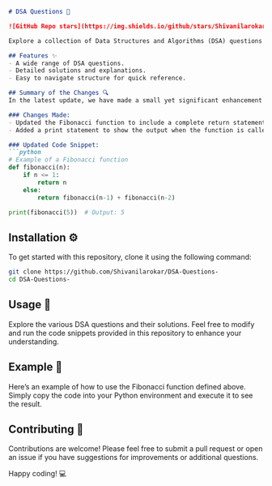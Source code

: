 ```markdown
# DSA Questions 📖

![GitHub Repo stars](https://img.shields.io/github/stars/Shivanilarokar/DSA-Questions-) ![GitHub forks](https://img.shields.io/github/forks/Shivanilarokar/DSA-Questions-) ![GitHub issues](https://img.shields.io/github/issues/Shivanilarokar/DSA-Questions-)

Explore a collection of Data Structures and Algorithms (DSA) questions along with their solutions. This repository aims to provide a comprehensive guide for learners and developers alike.

## Features ✨
- A wide range of DSA questions.
- Detailed solutions and explanations.
- Easy to navigate structure for quick reference.

## Summary of the Changes 🔍
In the latest update, we have made a small yet significant enhancement to the Fibonacci function example in the README. The function now includes a complete implementation and demonstration of how to call it.

### Changes Made:
- Updated the Fibonacci function to include a complete return statement.
- Added a print statement to show the output when the function is called.

### Updated Code Snippet:
```python
# Example of a Fibonacci function
def fibonacci(n):
    if n <= 1:
        return n
    else:
        return fibonacci(n-1) + fibonacci(n-2)

print(fibonacci(5))  # Output: 5
```

## Installation ⚙️
To get started with this repository, clone it using the following command:
```bash
git clone https://github.com/Shivanilarokar/DSA-Questions-
cd DSA-Questions-
```

## Usage 🚀
Explore the various DSA questions and their solutions. Feel free to modify and run the code snippets provided in this repository to enhance your understanding.

## Example 📖
Here’s an example of how to use the Fibonacci function defined above. Simply copy the code into your Python environment and execute it to see the result.

## Contributing 🤝
Contributions are welcome! Please feel free to submit a pull request or open an issue if you have suggestions for improvements or additional questions.

Happy coding! 💻
```